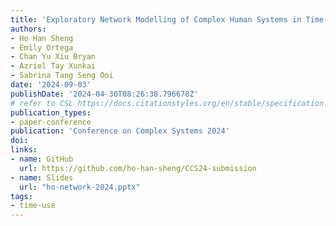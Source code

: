 ```yaml
---
title: 'Exploratory Network Modelling of Complex Human Systems in Time-Use Research: Results from Wave 1 of the Singapore NCSS-NAK 360 Panel Study'
authors:
- Ho Han Sheng
- Emily Ortega
- Chan Yu Xiu Bryan
- Azriel Tay Xunkai
- Sabrina Tang Seng Ooi
date: '2024-09-03'
publishDate: '2024-04-30T08:26:38.796678Z'
# refer to CSL https://docs.citationstyles.org/en/stable/specification.html#appendix-iii-types
publication_types: 
- paper-conference
publication: 'Conference on Complex Systems 2024'
doi: 
links:
- name: GitHub
  url: https://github.com/ho-han-sheng/CCS24-submission
- name: Slides
  url: "ho-network-2024.pptx"
tags:
- time-use
---
```

